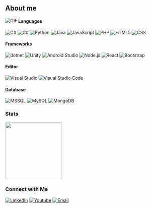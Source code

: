 ## About me
<img align="left" alt="GIF" src="https://i.imgur.com/VpzdAVQ.gif" />

#### Languages
![C#](https://img.shields.io/badge/-CSharp-333333?style=flat&logo=csharp)
![C#](https://img.shields.io/badge/-cplusplus-333333?style=flat&logo=cplusplus)
![Python](https://img.shields.io/badge/-Python-333333?style=flat&logo=python)
![Java](https://img.shields.io/badge/-Java-333333?style=flat&logo=Java&logoColor=007396)
![JavaScript](https://img.shields.io/badge/-JavaScript-333333?style=flat&logo=javascript)
![PHP](https://img.shields.io/badge/-PHP-333333?style=flat&logo=php)
![HTML5](https://img.shields.io/badge/-HTML5-333333?style=flat&logo=HTML5)
![CSS](https://img.shields.io/badge/-CSS-333333?style=flat&logo=CSS3&logoColor=1572B6)

#### Frameworks
![dotnet](https://img.shields.io/badge/-Dotnet-333333?style=flat&logo=dotnet)
![Unity](https://img.shields.io/badge/-Unity-333333?style=flat&logo=unity)
![Android Studio](https://img.shields.io/badge/-androidstudio-333333?style=flat&logo=androidstudio)
![Node.js](https://img.shields.io/badge/-Node.js-333333?style=flat&logo=node.js)
![React](https://img.shields.io/badge/-React-333333?style=flat&logo=react)
![Bootstrap](https://img.shields.io/badge/-Bootstrap-333333?style=flat&logo=bootstrap&logoColor=563D7C)

#### Editor
![Visual Studio](https://img.shields.io/badge/-Visual%20Studio%20-333333?style=flat&logo=visual-studio&logoColor=purple)
![Visual Studio Code](https://img.shields.io/badge/-Visual%20Studio%20Code-333333?style=flat&logo=visual-studio-code&logoColor=007ACC)

#### Database
![MSSQL](https://img.shields.io/badge/Microsoft_SQL_Server-333333?style=flat&logo=microsoft-sql-server)
![MySQL](https://img.shields.io/badge/-MySQL-333333?style=flat&logo=mysql)
![MongoDB](https://img.shields.io/badge/-MongoDB-333333?style=flat&logo=mongodb)

### Stats
<a href="https://github.com/jihadkhawaja">
  <img height="180em" src="https://github-readme-stats.vercel.app/api?username=jihadkhawaja&theme=dark&show_icons=true" />
</a>

### Connect with Me
<p align="left">
<a href="https://www.linkedin.com/in/jihadkhawaja/"><img alt="LinkedIn" src="https://img.shields.io/badge/LinkedIn-jihadkhawaja-dark?style=flat-square&logo=linkedin"></a>
<a href="https://www.youtube.com/channel/UCLZIaXXM5DOfL83_6sxM0Ew"><img alt="Youtube" src="https://img.shields.io/badge/Youtube-jihadkhawaja-dark?style=flat-square&logo=youtube"></a>
<a href="mailto:jihadkhawaja@outlook.com"><img alt="Email" src="https://img.shields.io/badge/Email-jihadkhawaja-dark?style=flat-square&logo=gmail"></a>
</p>

